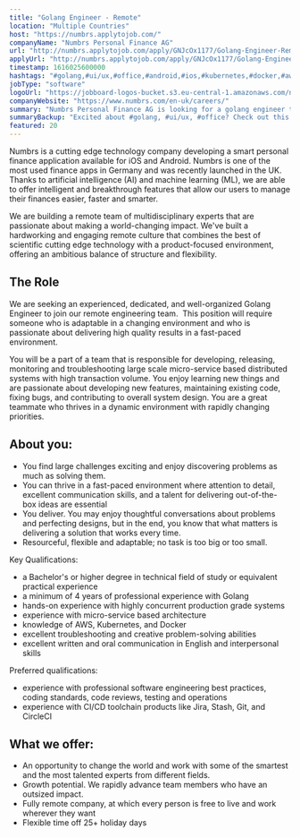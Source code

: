 ```yaml
---
title: "Golang Engineer - Remote"
location: "Multiple Countries"
host: "https://numbrs.applytojob.com/"
companyName: "Numbrs Personal Finance AG"
url: "http://numbrs.applytojob.com/apply/GNJcOx1177/Golang-Engineer-Remote"
applyUrl: "http://numbrs.applytojob.com/apply/GNJcOx1177/Golang-Engineer-Remote"
timestamp: 1616025600000
hashtags: "#golang,#ui/ux,#office,#android,#ios,#kubernetes,#docker,#aws,#management,#git"
jobType: "software"
logoUrl: "https://jobboard-logos-bucket.s3.eu-central-1.amazonaws.com/numbrs-personal-finance-ag"
companyWebsite: "https://www.numbrs.com/en-uk/careers/"
summary: "Numbrs Personal Finance AG is looking for a golang engineer that has 4 years of professional experience with Golang."
summaryBackup: "Excited about #golang, #ui/ux, #office? Check out this job post!"
featured: 20
---
```


Numbrs is a cutting edge technology company developing a smart personal finance application available for iOS and Android. Numbrs is one of the most used finance apps in Germany and was recently launched in the UK. Thanks to artificial intelligence (AI) and machine learning (ML), we are able to offer intelligent and breakthrough features that allow our users to manage their finances easier, faster and smarter.

We are building a remote team of multidisciplinary experts that are passionate about making a world-changing impact. We've built a hardworking and engaging remote culture that combines the best of scientific cutting edge technology with a product-focused environment, offering an ambitious balance of structure and flexibility.

## The Role

We are seeking an experienced, dedicated, and well-organized Golang Engineer to join our remote engineering team.  This position will require someone who is adaptable in a changing environment and who is passionate about delivering high quality results in a fast-paced environment.

You will be a part of a team that is responsible for developing, releasing, monitoring and troubleshooting large scale micro-service based distributed systems with high transaction volume. You enjoy learning new things and are passionate about developing new features, maintaining existing code, fixing bugs, and contributing to overall system design. You are a great teammate who thrives in a dynamic environment with rapidly changing priorities.

## About you:

*   You find large challenges exciting and enjoy discovering problems as much as solving them.
*   You can thrive in a fast-paced environment where attention to detail, excellent communication skills, and a talent for delivering out-of-the-box ideas are essential
*   You deliver. You may enjoy thoughtful conversations about problems and perfecting designs, but in the end, you know that what matters is delivering a solution that works every time.
*   Resourceful, flexible and adaptable; no task is too big or too small.

Key Qualifications:

*   a Bachelor's or higher degree in technical field of study or equivalent practical experience
*   a minimum of 4 years of professional experience with Golang
*   hands-on experience with highly concurrent production grade systems
*   experience with micro-service based architecture
*   knowledge of AWS, Kubernetes, and Docker
*   excellent troubleshooting and creative problem-solving abilities
*   excellent written and oral communication in English and interpersonal skills

Preferred qualifications:

*   experience with professional software engineering best practices, coding standards, code reviews, testing and operations
*   experience with CI/CD toolchain products like Jira, Stash, Git, and CircleCI

## What we offer:

*   An opportunity to change the world and work with some of the smartest and the most talented experts from different fields. 
*   Growth potential. We rapidly advance team members who have an outsized impact. 
*   Fully remote company, at which every person is free to live and work wherever they want
*   Flexible time off 25+ holiday days
